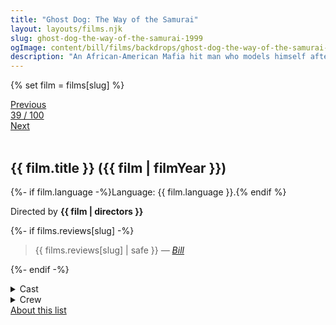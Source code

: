 ```yaml
---
title: "Ghost Dog: The Way of the Samurai"
layout: layouts/films.njk
slug: ghost-dog-the-way-of-the-samurai-1999
ogImage: content/bill/films/backdrops/ghost-dog-the-way-of-the-samurai-1999.jpg
description: "An African-American Mafia hit man who models himself after the samurai of ancient Japan finds himself targeted for death by the mob."
---
```


{% set film = films[slug] %}

<nav class="films">
  <div class="prev">
    <a href="../fight-club-1999"><i class="fa-solid fa-chevron-left fa-xs"></i> Previous</a>
  </div>
  <div>
    <a class="simple" href="../">39 / 100</a>
  </div>
  <div class="next">
    <a href="../magnolia-1999">Next <i class="fa-solid fa-chevron-right fa-xs"></i></a>
  </div>
</nav>

<article class="film slug-ghost-dog-the-way-of-the-samurai-1999">
  <div class="backdrop-and-poster">
    <img class="poster" src="../films/posters/{{ slug }}.jpg" alt="">
    <img class="backdrop" src="../films/backdrops/{{ slug }}.jpg" alt="">
  </div>

  <h1>{{ film.title }} ({{ film | filmYear }})</h1>

  <p>
    {%- if film.language -%}Language: {{ film.language }}.{% endif %}
    
  </p>

  <p class="director">
    Directed by <strong>{{ film | directors }}</strong>
  </p>

  {%- if films.reviews[slug] -%}
    <blockquote> 
      {{ films.reviews[slug] | safe }} <em>—&nbsp;<a href="/bill">Bill</a></em>
    </blockquote> 
  {%- endif -%}

  <details>
    <summary>
      Cast
    </summary>
    <ul>
      {%- for cast in film.credits.cast -%}
        <li>
          {{ cast.name }} as <em>{{ cast.character }}</em>
        </li>
      {%- endfor -%}
    </ul>
  </details>

  <details>
    <summary>
      Crew
    </summary>
    <ul>
      {%- for crew in film.credits.crew -%}
        <li>
          {{ crew.name }} &mdash; <em>{{ crew.job }}</em>
        </li>
      {%- endfor -%}
    </ul>
  </details>

</article>
<footer>
  <a href="../about">About this list</a>
</footer>
